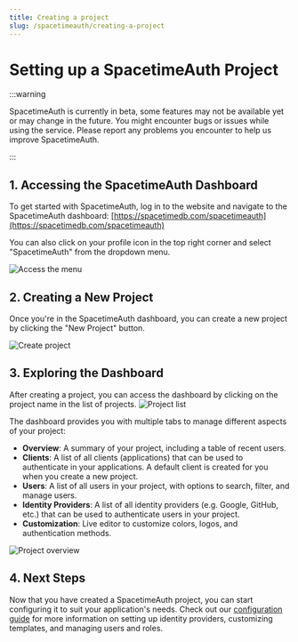 ```yaml
---
title: Creating a project
slug: /spacetimeauth/creating-a-project
---
```


# Setting up a SpacetimeAuth Project

:::warning

SpacetimeAuth is currently in beta, some features may not be available yet or may change in the future. You might encounter bugs or issues while using the service. Please report any problems you encounter to help us improve SpacetimeAuth.

:::

## 1. Accessing the SpacetimeAuth Dashboard

To get started with SpacetimeAuth, log in to the website and navigate to the
SpacetimeAuth dashboard: [https://spacetimedb.com/spacetimeauth](https://spacetimedb.com/spacetimeauth)

You can also click on your profile icon in the top right corner and select
"SpacetimeAuth" from the dropdown menu.

![Access the menu](/images/spacetimeauth/menu-access.png)

## 2. Creating a New Project

Once you're in the SpacetimeAuth dashboard, you can create a new project by
clicking the "New Project" button.

![Create project](/images/spacetimeauth/new-project.png)

## 3. Exploring the Dashboard

After creating a project, you can access the dashboard by clicking on the project
name in the list of projects.
![Project list](/images/spacetimeauth/projects-list.png)

The dashboard provides you with multiple tabs to manage different aspects of
your project:

- **Overview**: A summary of your project, including a table of recent users.
- **Clients**: A list of all clients (applications) that can be used to
  authenticate in your applications.
  A default client is created for you when you create a new project.
- **Users**: A list of all users in your project, with options to search, filter,
  and manage users.
- **Identity Providers**: A list of all identity providers (e.g. Google, GitHub,
  etc.) that can be used to authenticate users in your project.
- **Customization**: Live editor to customize colors, logos, and authentication methods.

![Project overview](/images/spacetimeauth/project-overview.png)

## 4. Next Steps

Now that you have created a SpacetimeAuth project, you can start configuring it
to suit your application's needs. Check out our [configuration guide](/spacetimeauth/configuring-a-project)
for more information on setting up identity providers, customizing templates,
and managing users and roles.
